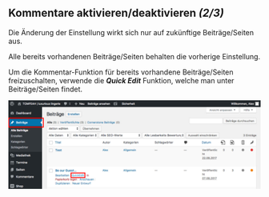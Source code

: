## Kommentare aktivieren/deaktivieren *(2/3)*

Die Änderung der Einstellung wirkt sich nur auf zukünftige Beiträge/Seiten aus.

Alle bereits vorhandenen Beiträge/Seiten behalten die vorherige Einstellung.

Um die Kommentar-Funktion für bereits vorhandene Beiträge/Seiten freizuschalten, verwende die _**Quick Edit**_ Funktion, welche man unter Beiträge/Seiten findet.

![image](./assets/settings_per_post.jpg)
